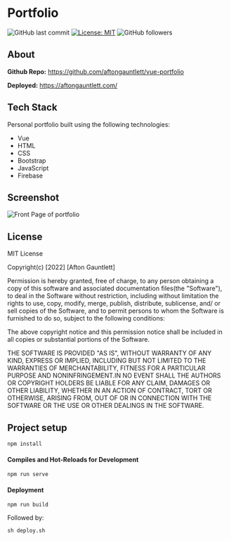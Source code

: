 # Portfolio

![GitHub last commit](https://img.shields.io/github/last-commit/aftongauntlett/vue-portfolio)
[![License: MIT](https://img.shields.io/badge/License-MIT-yellow.svg)](https://opensource.org/licenses/MIT)
![GitHub followers](https://img.shields.io/github/followers/aftongauntlett?style=social)

## About

**Github Repo:** https://github.com/aftongauntlett/vue-portfolio

**Deployed:** https://aftongauntlett.com/

## Tech Stack

Personal portfolio built using the following technologies:

- Vue
- HTML
- CSS
- Bootstrap
- JavaScript
- Firebase

## Screenshot

![Front Page of portfolio](https://i.imgur.com/lXUdbQK.png)

## License

MIT License

Copyright(c) [2022] [Afton Gauntlett]

Permission is hereby granted, free of charge, to any person obtaining a copy
of this software and associated documentation files(the "Software"), to deal
in the Software without restriction, including without limitation the rights
to use, copy, modify, merge, publish, distribute, sublicense, and/ or sell
copies of the Software, and to permit persons to whom the Software is
furnished to do so, subject to the following conditions:

The above copyright notice and this permission notice shall be included in all
copies or substantial portions of the Software.

THE SOFTWARE IS PROVIDED "AS IS", WITHOUT WARRANTY OF ANY KIND, EXPRESS OR
IMPLIED, INCLUDING BUT NOT LIMITED TO THE WARRANTIES OF MERCHANTABILITY,
FITNESS FOR A PARTICULAR PURPOSE AND NONINFRINGEMENT.IN NO EVENT SHALL THE
AUTHORS OR COPYRIGHT HOLDERS BE LIABLE FOR ANY CLAIM, DAMAGES OR OTHER
LIABILITY, WHETHER IN AN ACTION OF CONTRACT, TORT OR OTHERWISE, ARISING FROM,
OUT OF OR IN CONNECTION WITH THE SOFTWARE OR THE USE OR OTHER DEALINGS IN THE
SOFTWARE.

## Project setup

```
npm install
```

#### Compiles and Hot-Reloads for Development

```
npm run serve
```

#### Deployment

<!-- Handled by Github Actions (WIP) -->

```
npm run build
```

Followed by:

```
sh deploy.sh
```
